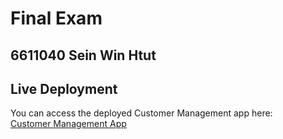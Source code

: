 # Final Exam

## 6611040 Sein Win Htut

## Live Deployment

You can access the deployed Customer Management app here:  
[Customer Management App](https://wad-6611040b.eastus.cloudapp.azure.com/fin-customer)

